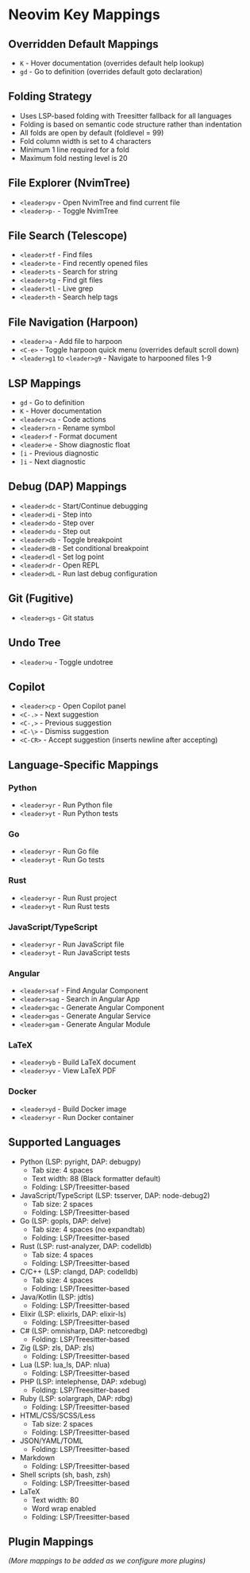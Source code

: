# Neovim Key Mappings

## Overridden Default Mappings
- `K` - Hover documentation (overrides default help lookup)
- `gd` - Go to definition (overrides default goto declaration)

## Folding Strategy
- Uses LSP-based folding with Treesitter fallback for all languages
- Folding is based on semantic code structure rather than indentation
- All folds are open by default (foldlevel = 99)
- Fold column width is set to 4 characters
- Minimum 1 line required for a fold
- Maximum fold nesting level is 20

## File Explorer (NvimTree)
- `<leader>pv` - Open NvimTree and find current file
- `<leader>p-` - Toggle NvimTree

## File Search (Telescope)
- `<leader>tf` - Find files
- `<leader>te` - Find recently opened files
- `<leader>ts` - Search for string
- `<leader>tg` - Find git files
- `<leader>tl` - Live grep
- `<leader>th` - Search help tags

## File Navigation (Harpoon)
- `<leader>a` - Add file to harpoon
- `<C-e>` - Toggle harpoon quick menu (overrides default scroll down)
- `<leader>g1` to `<leader>g9` - Navigate to harpooned files 1-9

## LSP Mappings
- `gd` - Go to definition
- `K` - Hover documentation
- `<leader>ca` - Code actions
- `<leader>rn` - Rename symbol
- `<leader>f` - Format document
- `<leader>e` - Show diagnostic float
- `[i` - Previous diagnostic
- `]i` - Next diagnostic

## Debug (DAP) Mappings
- `<leader>dc` - Start/Continue debugging
- `<leader>di` - Step into
- `<leader>do` - Step over
- `<leader>du` - Step out
- `<leader>db` - Toggle breakpoint
- `<leader>dB` - Set conditional breakpoint
- `<leader>dl` - Set log point
- `<leader>dr` - Open REPL
- `<leader>dL` - Run last debug configuration

## Git (Fugitive)
- `<leader>gs` - Git status

## Undo Tree
- `<leader>u` - Toggle undotree

## Copilot
- `<leader>cp` - Open Copilot panel
- `<C-.>` - Next suggestion
- `<C-,>` - Previous suggestion
- `<C-\>` - Dismiss suggestion
- `<C-CR>` - Accept suggestion (inserts newline after accepting)

## Language-Specific Mappings
### Python
- `<leader>yr` - Run Python file
- `<leader>yt` - Run Python tests

### Go
- `<leader>yr` - Run Go file
- `<leader>yt` - Run Go tests

### Rust
- `<leader>yr` - Run Rust project
- `<leader>yt` - Run Rust tests

### JavaScript/TypeScript
- `<leader>yr` - Run JavaScript file
- `<leader>yt` - Run JavaScript tests

### Angular
- `<leader>saf` - Find Angular Component
- `<leader>sag` - Search in Angular App
- `<leader>gac` - Generate Angular Component
- `<leader>gas` - Generate Angular Service
- `<leader>gam` - Generate Angular Module

### LaTeX
- `<leader>yb` - Build LaTeX document
- `<leader>yv` - View LaTeX PDF

### Docker
- `<leader>yd` - Build Docker image
- `<leader>yr` - Run Docker container

## Supported Languages
- Python (LSP: pyright, DAP: debugpy)
  - Tab size: 4 spaces
  - Text width: 88 (Black formatter default)
  - Folding: LSP/Treesitter-based
- JavaScript/TypeScript (LSP: tsserver, DAP: node-debug2)
  - Tab size: 2 spaces
  - Folding: LSP/Treesitter-based
- Go (LSP: gopls, DAP: delve)
  - Tab size: 4 spaces (no expandtab)
  - Folding: LSP/Treesitter-based
- Rust (LSP: rust-analyzer, DAP: codelldb)
  - Tab size: 4 spaces
  - Folding: LSP/Treesitter-based
- C/C++ (LSP: clangd, DAP: codelldb)
  - Tab size: 4 spaces
  - Folding: LSP/Treesitter-based
- Java/Kotlin (LSP: jdtls)
  - Folding: LSP/Treesitter-based
- Elixir (LSP: elixirls, DAP: elixir-ls)
  - Folding: LSP/Treesitter-based
- C# (LSP: omnisharp, DAP: netcoredbg)
  - Folding: LSP/Treesitter-based
- Zig (LSP: zls, DAP: zls)
  - Folding: LSP/Treesitter-based
- Lua (LSP: lua_ls, DAP: nlua)
  - Folding: LSP/Treesitter-based
- PHP (LSP: intelephense, DAP: xdebug)
  - Folding: LSP/Treesitter-based
- Ruby (LSP: solargraph, DAP: rdbg)
  - Folding: LSP/Treesitter-based
- HTML/CSS/SCSS/Less
  - Tab size: 2 spaces
  - Folding: LSP/Treesitter-based
- JSON/YAML/TOML
  - Folding: LSP/Treesitter-based
- Markdown
  - Folding: LSP/Treesitter-based
- Shell scripts (sh, bash, zsh)
  - Folding: LSP/Treesitter-based
- LaTeX
  - Text width: 80
  - Word wrap enabled
  - Folding: LSP/Treesitter-based

## Plugin Mappings
*(More mappings to be added as we configure more plugins)* 